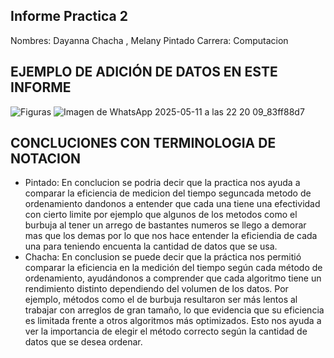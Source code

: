 ## Informe Practica 2

Nombres: Dayanna Chacha , Melany Pintado
Carrera: Computacion

## EJEMPLO DE ADICIÓN DE DATOS EN ESTE INFORME

![Figuras](figuras.png)
![Imagen de WhatsApp 2025-05-11 a las 22 20 09_83ff88d7](https://github.com/user-attachments/assets/fe125ac7-e462-48f7-a38b-d36d2b9d0cca)


##  CONCLUCIONES CON TERMINOLOGIA DE NOTACION 

 - Pintado: En conclucion se podria decir que la practica nos ayuda a comparar la eficiencia de medicion del tiempo seguncada metodo de ordenamiento dandonos a entender que cada una tiene una efectividad con cierto limite por ejemplo que algunos de los metodos como el burbuja al tener un arrego de bastantes numeros se llego a demorar mas que los demas por lo que nos hace entender la eficiendia de cada una para teniendo encuenta la cantidad de datos que se usa.
 - Chacha: En conclusion se puede decir que la práctica nos permitió comparar la eficiencia en la medición del tiempo según cada método de ordenamiento, ayudándonos a comprender que cada algoritmo tiene un rendimiento distinto dependiendo del volumen de los datos. Por ejemplo, métodos como el de burbuja resultaron ser más lentos al trabajar con arreglos de gran tamaño, lo que evidencia que su eficiencia es limitada frente a otros algoritmos más optimizados. Esto nos ayuda a ver la importancia de elegir el método correcto según la cantidad de datos que se desea ordenar.
